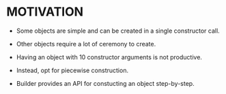 # MOTIVATION

* Some objects are simple and can be created in a single constructor call.

* Other objects require a lot of ceremony to create.

* Having an object with 10 constructor arguments is not productive.

* Instead, opt for piecewise construction.

* Builder provides an API for constucting an object step-by-step.